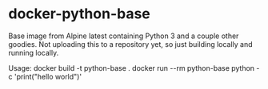 # docker-python-base
Base image from Alpine latest containing Python 3 and a couple other goodies.
Not uploading this to a repository yet, so just building locally and running locally.

Usage:
docker build -t python-base .
docker run --rm python-base python -c 'print("hello world")'
